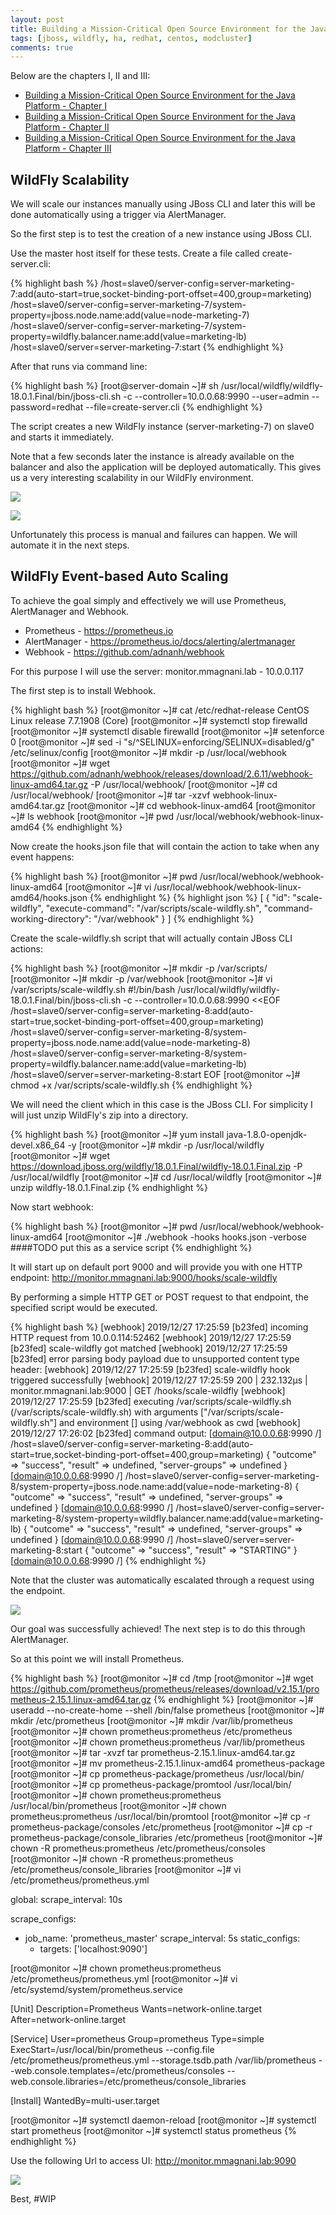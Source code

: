 ```yaml
---
layout: post
title: Building a Mission-Critical Open Source Environment for the Java Platform - Chapter IV-#WIP
tags: [jboss, wildfly, ha, redhat, centos, modcluster]
comments: true
---
```


Below are the chapters I, II and III:

* [Building a Mission-Critical Open Source Environment for the Java Platform - Chapter I](http://mlab.run/2019/12/18/wildfly-ha-1)
* [Building a Mission-Critical Open Source Environment for the Java Platform - Chapter II](http://mlab.run/2019/12/21/wildfly-ha-2)
* [Building a Mission-Critical Open Source Environment for the Java Platform - Chapter III](http://mlab.run/2019/12/21/wildfly-ha-3/)

##  WildFly Scalability

We will scale our instances manually using JBoss CLI and later this will be done automatically using a trigger via AlertManager.

So the first step is to test the creation of a new instance using JBoss CLI.

Use the master host itself for these tests. Create a file called create-server.cli:

{% highlight bash %}
/host=slave0/server-config=server-marketing-7:add(auto-start=true,socket-binding-port-offset=400,group=marketing)
/host=slave0/server-config=server-marketing-7/system-property=jboss.node.name:add(value=node-marketing-7)
/host=slave0/server-config=server-marketing-7/system-property=wildfly.balancer.name:add(value=marketing-lb)
/host=slave0/server=server-marketing-7:start
{% endhighlight %}

After that runs via command line:

{% highlight bash %}
[root@server-domain ~]# sh /usr/local/wildfly/wildfly-18.0.1.Final/bin/jboss-cli.sh -c --controller=10.0.0.68:9990 --user=admin --password=redhat --file=create-server.cli
{% endhighlight %}

The script creates a new WildFly instance (server-marketing-7) on slave0 and starts it immediately.

Note that a few seconds later the instance is already available on the balancer and also the application will be deployed automatically. This gives us a very interesting scalability in our WildFly environment.

![](/images/201912-hawildfly-19.png)


![](/images/201912-hawildfly-20.png)

Unfortunately this process is manual and failures can happen. We will automate it in the next steps.

##  WildFly Event-based Auto Scaling

To achieve the goal simply and effectively we will use Prometheus, AlertManager and Webhook. 

* Prometheus - https://prometheus.io
* AlertManager - https://prometheus.io/docs/alerting/alertmanager
* Webhook - https://github.com/adnanh/webhook

For this purpose I will use the server: monitor.mmagnani.lab - 10.0.0.117

The first step is to install Webhook.

{% highlight bash %}
[root@monitor ~]# cat /etc/redhat-release 
CentOS Linux release 7.7.1908 (Core)
[root@monitor ~]# systemctl stop firewalld
[root@monitor ~]# systemctl disable firewalld
[root@monitor ~]# setenforce 0
[root@monitor ~]# sed -i "s/^SELINUX=enforcing/SELINUX=disabled/g" /etc/selinux/config
[root@monitor ~]# mkdir -p /usr/local/webhook
[root@monitor ~]# wget https://github.com/adnanh/webhook/releases/download/2.6.11/webhook-linux-amd64.tar.gz -P /usr/local/webhook/
[root@monitor ~]# cd /usr/local/webhook/
[root@monitor ~]# tar -xzvf webhook-linux-amd64.tar.gz 
[root@monitor ~]# cd webhook-linux-amd64
[root@monitor ~]# ls
webhook
[root@monitor ~]# pwd
/usr/local/webhook/webhook-linux-amd64
{% endhighlight %}

Now create the hooks.json file that will contain the action to take when any event happens:

{% highlight bash %}
[root@monitor ~]# pwd
/usr/local/webhook/webhook-linux-amd64
[root@monitor ~]# vi /usr/local/webhook/webhook-linux-amd64/hooks.json
{% endhighlight %}
{% highlight json %}
[
  {
    "id": "scale-wildfly",
    "execute-command": "/var/scripts/scale-wildfly.sh",
    "command-working-directory": "/var/webhook"
  }
]
{% endhighlight %}

Create the scale-wildfly.sh script that will actually contain JBoss CLI actions:

{% highlight bash %}
[root@monitor ~]# mkdir -p /var/scripts/
[root@monitor ~]# mkdir -p /var/webhook
[root@monitor ~]# vi /var/scripts/scale-wildfly.sh
#!/bin/bash
/usr/local/wildfly/wildfly-18.0.1.Final/bin/jboss-cli.sh -c --controller=10.0.0.68:9990  <<EOF
/host=slave0/server-config=server-marketing-8:add(auto-start=true,socket-binding-port-offset=400,group=marketing)
/host=slave0/server-config=server-marketing-8/system-property=jboss.node.name:add(value=node-marketing-8)
/host=slave0/server-config=server-marketing-8/system-property=wildfly.balancer.name:add(value=marketing-lb)
/host=slave0/server=server-marketing-8:start
EOF
[root@monitor ~]# chmod +x /var/scripts/scale-wildfly.sh
{% endhighlight %}

We will need the client which in this case is the JBoss CLI. For simplicity I will just unzip WildFly's zip into a directory.

{% highlight bash %}
[root@monitor ~]# yum install java-1.8.0-openjdk-devel.x86_64 -y
[root@monitor ~]# mkdir -p /usr/local/wildfly
[root@monitor ~]# wget https://download.jboss.org/wildfly/18.0.1.Final/wildfly-18.0.1.Final.zip -P /usr/local/wildfly
[root@monitor ~]# cd /usr/local/wildfly
[root@monitor ~]# unzip wildfly-18.0.1.Final.zip
{% endhighlight %}

Now start webhook:

{% highlight bash %}
[root@monitor ~]# pwd
/usr/local/webhook/webhook-linux-amd64
[root@monitor ~]# ./webhook  -hooks hooks.json -verbose
 ####TODO put this as a service script
{% endhighlight %}

It will start up on default port 9000 and will provide you with one HTTP endpoint: http://monitor.mmagnani.lab:9000/hooks/scale-wildfly

By performing a simple HTTP GET or POST request to that endpoint, the specified script would be executed.

{% highlight bash %}
[webhook] 2019/12/27 17:25:59 [b23fed] incoming HTTP request from 10.0.0.114:52462
[webhook] 2019/12/27 17:25:59 [b23fed] scale-wildfly got matched
[webhook] 2019/12/27 17:25:59 [b23fed] error parsing body payload due to unsupported content type header: 
[webhook] 2019/12/27 17:25:59 [b23fed] scale-wildfly hook triggered successfully
[webhook] 2019/12/27 17:25:59 200 | 232.132µs | monitor.mmagnani.lab:9000 | GET /hooks/scale-wildfly 
[webhook] 2019/12/27 17:25:59 [b23fed] executing /var/scripts/scale-wildfly.sh (/var/scripts/scale-wildfly.sh) with arguments ["/var/scripts/scale-wildfly.sh"] and environment [] using /var/webhook as cwd
[webhook] 2019/12/27 17:26:02 [b23fed] command output: [domain@10.0.0.68:9990 /] /host=slave0/server-config=server-marketing-8:add(auto-start=true,socket-binding-port-offset=400,group=marketing)
{
    "outcome" => "success",
    "result" => undefined,
    "server-groups" => undefined
}
[domain@10.0.0.68:9990 /] /host=slave0/server-config=server-marketing-8/system-property=jboss.node.name:add(value=node-marketing-8)
{
    "outcome" => "success",
    "result" => undefined,
    "server-groups" => undefined
}
[domain@10.0.0.68:9990 /] /host=slave0/server-config=server-marketing-8/system-property=wildfly.balancer.name:add(value=marketing-lb)
{
    "outcome" => "success",
    "result" => undefined,
    "server-groups" => undefined
}
[domain@10.0.0.68:9990 /] /host=slave0/server=server-marketing-8:start
{
    "outcome" => "success",
    "result" => "STARTING"
}
[domain@10.0.0.68:9990 /] 
{% endhighlight %}

Note that the cluster was automatically escalated through a request using the endpoint.

![](/images/201912-hawildfly-21.png)

Our goal was successfully achieved! The next step is to do this through AlertManager.

So at this point we will install Prometheus.

{% highlight bash %}
[root@monitor ~]# cd /tmp
[root@monitor ~]# wget https://github.com/prometheus/prometheus/releases/download/v2.15.1/prometheus-2.15.1.linux-amd64.tar.gz
{% endhighlight %}
[root@monitor ~]# useradd --no-create-home --shell /bin/false prometheus
[root@monitor ~]# mkdir /etc/prometheus
[root@monitor ~]# mkdir /var/lib/prometheus
[root@monitor ~]# chown prometheus:prometheus /etc/prometheus
[root@monitor ~]# chown prometheus:prometheus /var/lib/prometheus
[root@monitor ~]# tar -xvzf tar prometheus-2.15.1.linux-amd64.tar.gz
[root@monitor ~]# mv prometheus-2.15.1.linux-amd64 prometheus-package
[root@monitor ~]# cp prometheus-package/prometheus /usr/local/bin/
[root@monitor ~]# cp prometheus-package/promtool /usr/local/bin/
[root@monitor ~]# chown prometheus:prometheus /usr/local/bin/prometheus
[root@monitor ~]# chown prometheus:prometheus /usr/local/bin/promtool
[root@monitor ~]# cp -r prometheus-package/consoles /etc/prometheus
[root@monitor ~]# cp -r prometheus-package/console_libraries /etc/prometheus
[root@monitor ~]# chown -R prometheus:prometheus /etc/prometheus/consoles
[root@monitor ~]# chown -R prometheus:prometheus /etc/prometheus/console_libraries
[root@monitor ~]# vi /etc/prometheus/prometheus.yml

global:
  scrape_interval: 10s

scrape_configs:
  - job_name: 'prometheus_master'
    scrape_interval: 5s
    static_configs:
      - targets: ['localhost:9090']

[root@monitor ~]# chown prometheus:prometheus /etc/prometheus/prometheus.yml
[root@monitor ~]# vi /etc/systemd/system/prometheus.service

[Unit]
Description=Prometheus
Wants=network-online.target
After=network-online.target

[Service]
User=prometheus
Group=prometheus
Type=simple
ExecStart=/usr/local/bin/prometheus --config.file /etc/prometheus/prometheus.yml --storage.tsdb.path /var/lib/prometheus --web.console.templates=/etc/prometheus/consoles --web.console.libraries=/etc/prometheus/console_libraries

[Install]
WantedBy=multi-user.target

[root@monitor ~]# systemctl daemon-reload
[root@monitor ~]# systemctl start prometheus
[root@monitor ~]# systemctl status prometheus
{% endhighlight %}

Use the following Url to access UI: http://monitor.mmagnani.lab:9090

![](/images/201912-hawildfly-22.png)

Best, #WIP
